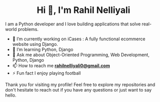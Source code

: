 <h1 align="center">Hi 👋, I'm Rahil Nelliyali</h1>
I am a Python developer and I love building applications that solve real-world problems.

- 🔭 I’m currently working on iCases : A fully functional ecommerce website using Django.
- 🌱 I’m learning Python, Django
- 💬 Ask me about Object-Oriented Programming, Web Development, Python, Django
- 📫 How to reach me **rahilnelliyali0@gmail.com**
- ⚡ Fun fact I enjoy playing football 

Thank you for visiting my profile! Feel free to explore my repositories and don't hesitate to reach out if you have any questions or just want to say hello.
